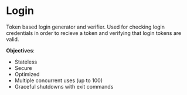 # Login
Token based login generator and verifier. 
Used for checking login credentials in order to recieve a token and verifying that login tokens are valid.

**Objectives**:
* Stateless
* Secure
* Optimized
* Multiple concurrent uses (up to 100)
* Graceful shutdowns with exit commands